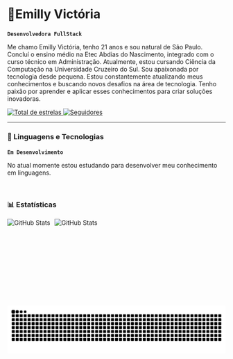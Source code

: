 # 🌟Emilly Victória

**`Desenvolvedora FullStack`**

Me chamo Emilly Victória, tenho 21 anos e sou natural de São Paulo. Concluí o ensino médio na Etec Abdias do Nascimento, integrado com o curso técnico em Administração. Atualmente, estou cursando Ciência da Computação na Universidade Cruzeiro do Sul. Sou apaixonada por tecnologia desde pequena. Estou constantemente atualizando meus conhecimentos e buscando novos desafios na área de tecnologia. Tenho paixão por aprender e aplicar esses conhecimentos para criar soluções inovadoras.
<p align="left">
    </a> 
    <a href="https://github.com/EmillyVictoria1205?tab=repositories&sort=stargazers">
        <img 
            alt="Total de estrelas" 
            title="Total de estrelas GitHub" 
            src="https://custom-icon-badges.demolab.com/github/stars/EmillyVictoria1205?color=55960c&style=for-the-badge&labelColor=488207&logo=star&label=estrelas"
        />
    </a>
    <a href="https://github.com/EmillyVictoria1205?tab=followers">
        <img 
            alt="Seguidores" 
            title="Me siga no GitHub" 
            src="https://custom-icon-badges.demolab.com/github/followers/EmillyVictoria1205?color=236ad3&labelColor=1155ba&style=for-the-badge&logo=github&label=Seguidores&logoColor=white"
        />
    </a>
</p>

---

### 🤖 Linguagens e Tecnologias

**`Em Desenvolvimento`**

No atual momente estou estudando para desenvolver meu conhecimento em linguagens.

<br/>

### 📊 Estatísticas

<p>
  <img 
    align="left" 
    alt="GitHub Stats" 
    height="200" 
    style="padding-right: 10px;" 
    src="https://github-readme-stats.vercel.app/api?username=EmillyVictoria1205&show_icons=true&theme=tokyonight&include_all_commits=true&locale=pt-br" 
  />

<img 
      align="left" 
      alt="GitHub Stats" 
      height="200" 
      src="https://github-readme-stats.vercel.app/api/top-langs/?username=EmillyVictoria1205&theme=tokyonight&layout=compact&custom_title=Tecnologias&langs_count=9" 
  />

</p>


#

<picture align="center">
  <source media="(prefers-color-scheme: dark)" srcset="https://raw.githubusercontent.com/EmillyVictoria1205/EmillyVictoria1205/output/github-contribution-grid-snake-dark.svg">
  <source media="(prefers-color-scheme: light)" srcset="https://raw.githubusercontent.com/EmillyVictoria1205/EmillyVictoria1205/output/github-contribution-grid-snake-dark.svg">
  <img align="center" alt="github contribution grid snake animation" src="https://raw.githubusercontent.com/EmillyVictoria1205/EmillyVictoria1205/output/github-contribution-grid-snake.svg">
</picture>
